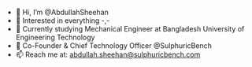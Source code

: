 - 👋 Hi, I’m @AbdullahSheehan
- 👀 Interested in everything -,-
- 🌱 Currently studying Mechanical Engineer at Bangladesh University of Engineering Technology
- 💼 Co-Founder & Chief Technology Officer @SulphuricBench
- 📫 Reach me at: abdullah.sheehan@sulphuricbench.com

<!---
AbdullahSheehan/AbdullahSheehan is a ✨ special ✨ repository because its `README.md` (this file) appears on your GitHub profile.
You can click the Preview link to take a look at your changes.
--->
